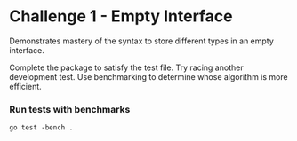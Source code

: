 # Challenge 1 - Empty Interface
Demonstrates mastery of the syntax to store different types in an empty interface.

Complete the package to satisfy the test file.  Try racing another development test.  Use benchmarking to determine whose algorithm is more efficient.

### Run tests with benchmarks

```
go test -bench .
```
